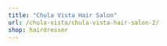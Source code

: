 ```yaml
---
title: "Chula Vista Hair Salon"
url: /chula-vista/chula-vista-hair-salon-2/
shop: hairdresser
---
```

